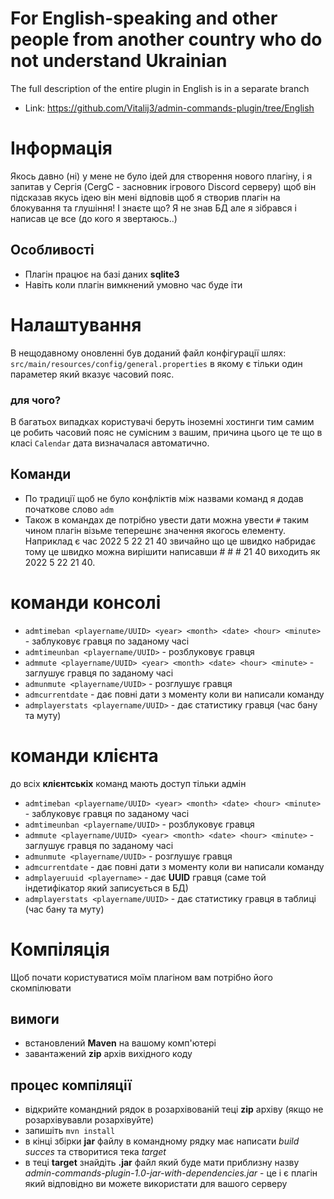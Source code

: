 # For English-speaking and other people from another country who do not understand Ukrainian
The full description of the entire plugin in English is in a separate branch
- Link: https://github.com/Vitalij3/admin-commands-plugin/tree/English

# Інформація
Якось давно (ні) у мене не було ідей для створення нового плагіну, і я запитав у Сергія (CergC - засновник ігрового Discord серверу)
щоб він підсказав якусь ідею він мені відповів щоб я створив плагін на блокування та глушіння!
І знаєте що? Я не знав БД але я зібрався і написав це все (до кого я звертаюсь..)
## Особливості
- Плагін працює на базі даних **sqlite3**
- Навіть коли плагін вимкнений умовно час буде іти

# Налаштування
В нещодавному оновленні був доданий файл конфігурації шлях: ```src/main/resources/config/general.properties``` в якому є тільки один параметер який вказує часовий пояс.
### для чого?
В багатьох випадках користувачі беруть іноземні хостинги тим самим це робить часовий пояс
не сумісним з вашим, причина цього це те що в класі ```Calendar``` дата визначалася автоматично.

## Команди
- По традиції щоб не було конфліктів між назвами команд я додав початкове слово ``adm``
- Також в командах де потрібно увести дати можна увести ``#`` таким чином плагін візьме теперешнє
значення якогось елементу. Наприклад є час 2022 5 22 21 40 звичайно що це швидко набридає тому
це швидко можна вирішити написавши # # # 21 40 виходить як 2022 5 22 21 40.

# команди консолі
- ``admtimeban <playername/UUID> <year> <month> <date> <hour> <minute>`` - заблуковує гравця по заданому часі
- ``admtimeunban <playername/UUID>`` - розблуковує гравця
- ``admmute <playername/UUID> <year> <month> <date> <hour> <minute>`` - заглушує гравця по заданому часі
- ``admunmute <playername/UUID>`` - розглушує гравця
- ``admcurrentdate`` - дає повні дати з моменту коли ви написали команду
- ``admplayerstats <playername/UUID>`` - дає статистику гравця (час бану та муту)

# команди клієнта
до всіх **клієнтськіх** команд мають доступ тільки адмін
- ``admtimeban <playername/UUID> <year> <month> <date> <hour> <minute>`` - заблуковує гравця по заданому часі
- ``admtimeunban <playername/UUID>`` - розблуковує гравця
- ``admmute <playername/UUID> <year> <month> <date> <hour> <minute>`` - заглушує гравця по заданому часі
- ``admunmute <playername/UUID>`` - розглушує гравця
- ``admcurrentdate`` - дає повні дати з моменту коли ви написали команду
- ``admplayeruuid <playername>`` - дає **UUID** гравця (саме той індетифікатор який записується в БД)
- ``admplayerstats <playername/UUID>`` - дає статистику гравця в таблиці (час бану та муту)

# Компіляція
Щоб почати користуватися моїм плагіном вам потрібно його скомпілювати

## вимоги
- встановлений **Maven** на вашому комп'ютері
- завантажений **zip** архів вихідного коду

## процес компіляції
- відкрийте командний рядок в розархівованій теці **zip** архіву (якщо не розархівувавли розархівуйте)
- запишіть ``mvn install``
- в кінці збірки **jar** файлу в командному рядку має написати *build succes* та створитися тека *target*
- в теці **target** знайдіть **.jar** файл який буде мати приблизну назву *admin-commands-plugin-1.0-jar-with-dependencies.jar* - це і є плагін який відповідно ви можете використати для вашого серверу
